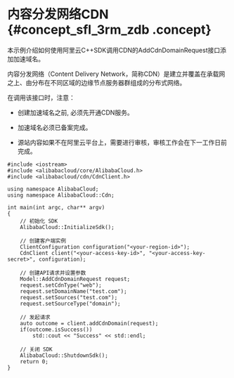 # 内容分发网络CDN {#concept_sfl_3rm_zdb .concept}

本示例介绍如何使用阿里云C++SDK调用CDN的AddCdnDomainRequest接口添加加速域名。

内容分发网络（Content Delivery Network，简称CDN）是建立并覆盖在承载网之上、由分布在不同区域的边缘节点服务器群组成的分布式网络。

在调用该接口时，注意：

-   创建加速域名之前, 必须先开通CDN服务。

-   加速域名必须已备案完成。

-   源站内容如果不在阿里云平台上，需要进行审核，审核工作会在下一工作日前完成。


```
#include <iostream>
#include <alibabacloud/core/AlibabaCloud.h>
#include <alibabacloud/cdn/CdnClient.h>

using namespace AlibabaCloud;
using namespace AlibabaCloud::Cdn;

int main(int argc, char** argv)
{
    // 初始化 SDK
    AlibabaCloud::InitializeSdk();
	
    // 创建客户端实例
    ClientConfiguration configuration("<your-region-id>");
    CdnClient client("<your-access-key-id>", "<your-access-key-secret>", configuration);
	
    // 创建API请求并设置参数
    Model::AddCdnDomainRequest request;
    request.setCdnType("web");
    request.setDomainName("test.com");
    request.setSources("test.com");
    request.setSourceType("domain");
	
    // 发起请求
    auto outcome = client.addCdnDomain(request);
    if(outcome.isSuccess())
        std::cout << "Success" << std::endl;
		
    // 关闭 SDK
    AlibabaCloud::ShutdownSdk();
    return 0;
}
```


